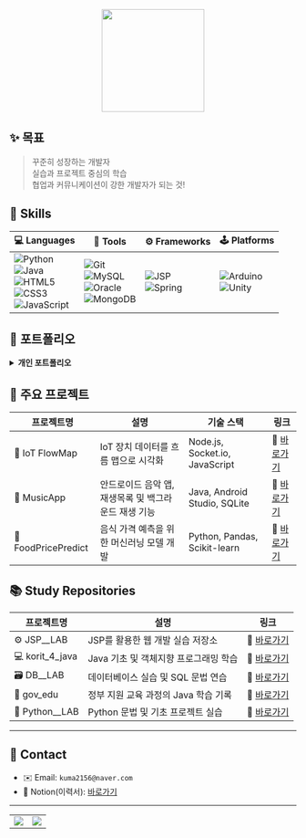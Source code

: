 <p align="center">
  <img
    src="https://readme-typing-svg.demolab.com?font=Fira+Code&size=22&pause=1000&center=true&vCenter=true&width=450&lines=Hello+World!;&repeat=true&color=FFFFFF&background=000000"
    height="180"
/>
</p>


## ✨ 목표

> 꾸준히 성장하는 개발자  
> 실습과 프로젝트 중심의 학습  
> 협업과 커뮤니케이션이 강한 개발자가 되는 것!


## 🔧 Skills
| 💻 Languages | 🧰 Tools | ⚙️ Frameworks | 🕹️ Platforms |
|--------------|----------|----------------|----------------|
| ![Python](https://img.shields.io/badge/Python-3776AB?style=for-the-badge&logo=python&logoColor=white)<br>![Java](https://img.shields.io/badge/Java-007396?style=for-the-badge&logo=java&logoColor=white)<br>![HTML5](https://img.shields.io/badge/HTML5-E34F26?style=for-the-badge&logo=html5&logoColor=white)<br>![CSS3](https://img.shields.io/badge/CSS3-1572B6?style=for-the-badge&logo=css3&logoColor=white)<br>![JavaScript](https://img.shields.io/badge/JavaScript-F7DF1E?style=for-the-badge&logo=javascript&logoColor=black) | ![Git](https://img.shields.io/badge/Git-F05032?style=for-the-badge&logo=git&logoColor=white)<br>![MySQL](https://img.shields.io/badge/MySQL-4479A1?style=for-the-badge&logo=mysql&logoColor=white)<br>![Oracle](https://img.shields.io/badge/Oracle-F80000?style=for-the-badge&logo=oracle&logoColor=white)<br>![MongoDB](https://img.shields.io/badge/MongoDB-47A248?style=for-the-badge&logo=mongodb&logoColor=white) | ![JSP](https://img.shields.io/badge/JSP-007396?style=for-the-badge&logo=java&logoColor=white)<br>![Spring](https://img.shields.io/badge/Spring-6DB33F?style=for-the-badge&logo=spring&logoColor=white) | ![Arduino](https://img.shields.io/badge/Arduino-00979D?style=for-the-badge&logo=arduino&logoColor=white)<br>![Unity](https://img.shields.io/badge/Unity-000000?style=for-the-badge&logo=unity&logoColor=white) |


## 📁 포트폴리오
<details>
  <summary><b>개인 포트폴리오</b></summary>
  <ul>
    <li>프로젝트 소개 및 자신을 홍보하는 웹사이트</li>
    <li>사용 기술: HTML, CSS, JavaScript</li>
  </ul>
  🔗 [GitHub Repo 바로가기](https://github.com/kuma2156/Portfolio)
</details>

## 📌 주요 프로젝트

| 프로젝트명 | 설명 | 기술 스택 | 링크 |
|------------|------|-----------|------|
| 📡 IoT FlowMap | IoT 장치 데이터를 흐름 맵으로 시각화 | Node.js, Socket.io, JavaScript | 🔗 [바로가기](https://github.com/kuma2156/IoT_FlowMap__PROJECT) |
| 🎵 MusicApp | 안드로이드 음악 앱, 재생목록 및 백그라운드 재생 기능 | Java, Android Studio, SQLite | 🔗 [바로가기](https://github.com/kuma2156/MusicApp__PROJECT) |
| 🍜 FoodPricePredict | 음식 가격 예측을 위한 머신러닝 모델 개발 | Python, Pandas, Scikit-learn | 🔗 [바로가기](https://github.com/kuma2156/FoodPricePredict__PROJECT) |



## 📚 Study Repositories

| 프로젝트명 | 설명 | 링크 |
|------------|------|------|
| ⚙️ JSP__LAB | JSP를 활용한 웹 개발 실습 저장소 | 🔗 [바로가기](https://github.com/kuma2156/JSP__LAB) |
| 💻 korit_4_java | Java 기초 및 객체지향 프로그래밍 학습 | 🔗 [바로가기](https://github.com/kuma2156/korit_4_java) |
| 🗃️ DB__LAB | 데이터베이스 실습 및 SQL 문법 연습 | 🔗 [바로가기](https://github.com/kuma2156/DB__LAB) |
| 🏫 gov_edu | 정부 지원 교육 과정의 Java 학습 기록 | 🔗 [바로가기](https://github.com/kuma2156/gov_edu) |
| 🐍 Python__LAB | Python 문법 및 기초 프로젝트 실습 | 🔗 [바로가기](https://github.com/kuma2156/Python__LAB) |

---
## 🔗 Contact

- ✉️ Email: `kuma2156@naver.com`
- 💼 Notion(이력서): [바로가기](https://your-notion-link)

---

<p align="center">
  <table>
    <tr>
      <td>
        <img src="https://github-readme-stats.vercel.app/api?username=kuma2156&show_icons=true&theme=tokyonight" />
      </td>
      <td>
        <img src="https://github-readme-stats.vercel.app/api/top-langs/?username=kuma2156&layout=compact&theme=tokyonight" />
      </td>
    </tr>
  </table>
</p>

